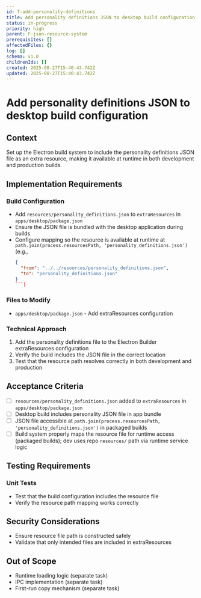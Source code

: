 ```yaml
---
id: T-add-personality-definitions
title: Add personality definitions JSON to desktop build configuration
status: in-progress
priority: high
parent: F-json-resource-system
prerequisites: []
affectedFiles: {}
log: []
schema: v1.0
childrenIds: []
created: 2025-08-27T15:40:43.742Z
updated: 2025-08-27T15:40:43.742Z
---
```


# Add personality definitions JSON to desktop build configuration

## Context

Set up the Electron build system to include the personality definitions JSON file as an extra resource, making it available at runtime in both development and production builds.

## Implementation Requirements

### Build Configuration

- Add `resources/personality_definitions.json` to `extraResources` in `apps/desktop/package.json`
- Ensure the JSON file is bundled with the desktop application during builds
- Configure mapping so the resource is available at runtime at `path.join(process.resourcesPath, 'personality_definitions.json')` (e.g.,
  ````json
  {
    "from": "../../resources/personality_definitions.json",
    "to": "personality_definitions.json"
  }
  ```)
  ````

### Files to Modify

- `apps/desktop/package.json` - Add extraResources configuration

### Technical Approach

1. Add the personality definitions file to the Electron Builder extraResources configuration
2. Verify the build includes the JSON file in the correct location
3. Test that the resource path resolves correctly in both development and production

## Acceptance Criteria

- [ ] `resources/personality_definitions.json` added to `extraResources` in `apps/desktop/package.json`
- [ ] Desktop build includes personality JSON file in app bundle
- [ ] JSON file accessible at `path.join(process.resourcesPath, 'personality_definitions.json')` in packaged builds
- [ ] Build system properly maps the resource file for runtime access (packaged builds); dev uses repo `resources/` path via runtime service logic

## Testing Requirements

### Unit Tests

- Test that the build configuration includes the resource file
- Verify the resource path mapping works correctly

## Security Considerations

- Ensure resource file path is constructed safely
- Validate that only intended files are included in extraResources

## Out of Scope

- Runtime loading logic (separate task)
- IPC implementation (separate task)
- First-run copy mechanism (separate task)
